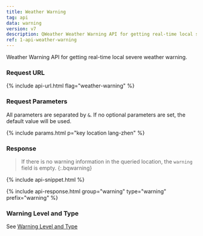 ```yaml
---
title: Weather Warning
tag: api
data: warning
version: v7
description: QWeather Weather Warning API for getting real-time local severe weather warning.
ref: 1-api-weather-warning
---
```


Weather Warning API for getting real-time local severe weather warning.

### Request URL

{% include api-url.html flag="weather-warning" %}

### Request Parameters

All parameters are separated by `&`. If no optional parameters are set, the default value will be used.

{% include params.html p="key location lang-zhen" %}

### Response

> If there is no warning information in the queried location, the `warning` field is empty.
{:.bqwarning}

{% include api-snippet.html %}

{% include api-response.html group="warning" type="warning" prefix="warning" %}

### Warning Level and Type

See [Warning Level and Type](/en/docs/start/warning-info/)
